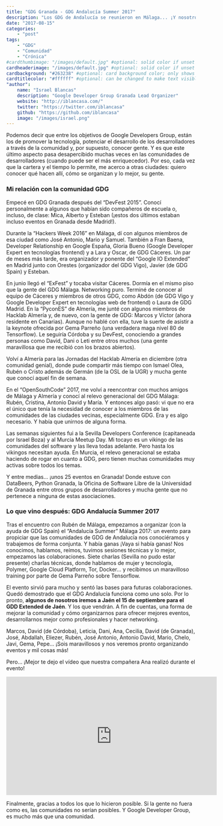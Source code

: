 ```yaml
---
title: "GDG Granada - GDG Andalucía Summer 2017"
description: "Los GDG de Andalucía se reunieron en Málaga... ¡Y nosotros teníamos que estar allí!"
date: "2017-08-15"
categories:
    - "post"
tags:
    - "GDG"
    - "Comunidad"
    - "Crónica"
#cardthumbimage: "/images/default.jpg" #optional: solid color if unset
cardheaderimage: "/images/default.jpg" #optional: solid color if unset
cardbackground: "#263238" #optional: card background color; only shows when no image specified
cardtitlecolor: "#ffffff" #optional: can be changed to make text visible over card image
"author":
    name: "Israel Blancas"
    description: "Google Developer Group Granada Lead Organizer"
    website: "http://iblancasa.com/"
    twitter: "https://twitter.com/iblancasa"
    github: "https://github.com/iblancasa"
    image: "/images/israel.png"
---
```

Podemos decir que entre los objetivos de Google Developers Group, están los de promover la tecnología, potenciar el desarrollo de los desarrolladores a través de la comunidad y, por supuesto, conocer gente. Y es que este último aspecto pasa desapercibido muchas veces en las comunidades de desarrolladores (cuando puede ser el más enriquecedor). Por eso, cada vez que la cartera y el tiempo lo permite, me acerco a otras ciudades: quiero conocer qué hacen allí, cómo se organizan y lo mejor, su gente.

### Mi relación con la comunidad GDG

Empecé en GDG Granada después del “DevFest 2015”. Conocí personalmente a algunos que habían sido compañeros de escuela o, incluso, de clase: Mica, Alberto y Esteban (¡estos dos últimos estaban incluso eventos en Granada desde Madrid!).

Durante la “Hackers Week 2016” en Málaga, dí con algunos miembros de esa ciudad como José Antonio, Mario y Samuel. También a Fran Baena, Developer Relationship en Google España, Gloria Bueno (Google Developer Expert en tecnologías frontend) y a Lara y Oscar, de GDG Cáceres.
Un par de meses más tarde, era organizador y ponente del “Google IO Extended” en Madrid junto con Orestes (organizador del GDG Vigo), Javier (de GDG Spain) y Esteban.

En junio llegó el “ExFest” y tocaba visitar Cáceres. Dormía en el mismo piso que la gente del GDG Málaga. Networking puro. Terminé de conocer al equipo de Cáceres y miembros de otros GDG, como Abdón (de GDG Vigo y Google Developer Expert en tecnologías web de frontend) o Laura de GDG Madrid.
En la “PyconES” de Almería, me junté con algunos miembros de Hacklab Almería y, de nuevo, con la gente de GDG: Marcos y Víctor (ahora residente en Canarias). Aunque no hablé con ella, tuve la suerte de asistir a la keynote ofrecida por Gema Parreño (una verdadera maga nivel 80 de Tensorflow).
Le seguiría Córdoba y su DevFest, conociendo a grandes personas como David, Dani o Leti entre otros muchos (una gente maravillosa que me recibió con los brazos abiertos).

Volví a Almería para las Jornadas del Hacklab Almería en diciembre (otra comunidad genial), donde pude compartir más tiempo con Ismael Olea, Rubén o Cristo además de Germán (de la OSL de la UGR) y mucha gente que conocí aquel fin de semana.

En el “OpenSouthCode” 2017, me volví a reencontrar con muchos amigos de Málaga y Almería y conocí al relevo generacional del GDG Málaga: Rubén, Cristina, Antonio David y María. Y entonces algo pasó: vi que no era el único que tenía la necesidad de conocer a los miembros de las comunidades de las ciudades vecinas, especialmente GDG. Era y es algo necesario. Y había que unirnos de alguna forma.

Las semanas siguientes fui a la Sevilla Developers Conference (capitaneada por Israel Boza) y al Murcia Meetup Day. Mi tocayo es un vikingo de las comunidades del software y las lleva todas adelante. Pero hasta los vikingos necesitan ayuda. En Murcia, el relevo generacional se estaba haciendo de rogar en cuanto a GDG, pero tienen muchas comunidades muy activas sobre todos los temas.

Y entre medias... ¡unos 25 eventos en Granada! Donde estuve con DataBeers, Python Granada, la Oficina de Software Libre de la Universidad de Granada entre otros grupos de desarrolladores y mucha gente que no pertenece a ninguna de estas asociaciones.


### Lo que vino después: GDG Andalucía Summer 2017

Tras el encuentro con Rubén de Málaga, empezamos a organizar (con la ayuda de GDG Spain) el “Andalucía Summer” Málaga 2017: un evento para propiciar que las comunidades de GDG de Andalucía nos conociéramos y trabajemos de forma conjunta. Y había ganas ¡Vaya si había ganas! Nos conocimos, hablamos, reímos, tuvimos sesiones técnicas y lo mejor, empezamos las colaboraciones. Siete charlas (Sevilla no pudo estar presente) charlas técnicas, donde hablamos de mujer y tecnología, Polymer, Google Cloud Platform, Tor, Docker… y recibimos un maravilloso training por parte de Gema Parreño sobre Tensorflow.

El evento sirvió para mucho y sentó las bases para futuras colaboraciones. Quedó demostrado que el GDG Andalucía funciona como uno solo. Por lo pronto, **algunos de nosotros iremos a Jaén el 15 de septiembre para el GDD Extended de Jaén**. Y los que vendrán. A fin de cuentas, una forma de mejorar la comunidad y cómo organizarnos para ofrecer mejores eventos, desarrollarnos mejor como profesionales y hacer networking.

Marcos, David (de Córdoba), Leticia, Dani, Ana, Cecilia, David (de Granada), José, Abdallah, Eliezer, Rubén, José Antonio, Antonio David, Mario, Chelo, Javi, Gema, Pepe… ¡Sois maravillosos y nos veremos pronto organizando eventos y mil cosas más!

Pero… ¡Mejor te dejo el vídeo que nuestra compañera Ana realizó durante el evento!

<iframe width="560" height="315" src="https://www.youtube.com/embed/byn-989UlCA" frameborder="0" allowfullscreen></iframe>


Finalmente, gracias a todos los que lo hicieron posible. Si la gente no fuera como es, las comunidades no serían posibles. Y Google Developer Group, es mucho más que una comunidad.
